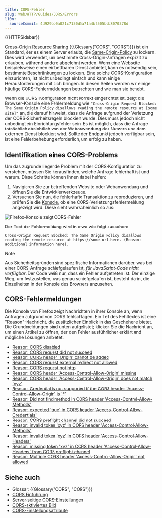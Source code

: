 ```yaml
---
title: CORS-Fehler
slug: Web/HTTP/Guides/CORS/Errors
l10n:
  sourceCommit: 4d929bb0a021c7130d5a71a4bf505bcb8070378d
---
```


{{HTTPSidebar}}

[Cross-Origin Resource Sharing](/de/docs/Web/HTTP/Guides/CORS) ({{Glossary("CORS", "CORS")}}) ist ein Standard, der es einem Server erlaubt, die [Same-Origin-Policy](/de/docs/Web/Security/Same-origin_policy) zu lockern. Dies wird verwendet, um bestimmte Cross-Origin-Anfragen explizit zu erlauben, während andere abgelehnt werden. Wenn eine Webseite beispielsweise einen einbettbaren Dienst anbietet, kann es notwendig sein, bestimmte Beschränkungen zu lockern. Eine solche CORS-Konfiguration einzurichten, ist nicht unbedingt einfach und kann einige Herausforderungen mit sich bringen. In diesen Seiten werden wir einige häufige CORS-Fehlermeldungen betrachten und wie man sie behebt.

Wenn die CORS-Konfiguration nicht korrekt eingerichtet ist, zeigt die Browser-Konsole eine Fehlermeldung wie `"Cross-Origin Request Blocked: The Same Origin Policy disallows reading the remote resource at [some site]"` an, die darauf hinweist, dass die Anfrage aufgrund der Verletzung der CORS-Sicherheitsregeln blockiert wurde. Dies muss jedoch nicht unbedingt ein Einrichtungsfehler sein. Es ist möglich, dass die Anfrage tatsächlich absichtlich von der Webanwendung des Nutzers und dem externen Dienst blockiert wird. Sollte der Endpunkt jedoch verfügbar sein, ist eine Fehlerbehebung erforderlich, um erfolg zu haben.

## Identifikation eines CORS-Problems

Um das zugrunde liegende Problem mit der CORS-Konfiguration zu verstehen, müssen Sie herausfinden, welche Anfrage fehlerhaft ist und warum. Diese Schritte können Ihnen dabei helfen:

1. Navigieren Sie zur betreffenden Website oder Webanwendung und öffnen Sie die [Entwicklerwerkzeuge](https://firefox-source-docs.mozilla.org/devtools-user/index.html).
2. Versuchen Sie nun, die fehlerhafte Transaktion zu reproduzieren, und prüfen Sie die [Konsole](https://firefox-source-docs.mozilla.org/devtools-user/web_console/index.html), ob eine CORS-Verletzungsfehlermeldung angezeigt wird. Diese sieht wahrscheinlich so aus:

![Firefox-Konsole zeigt CORS-Fehler](cors-error2.png)

Der Text der Fehlermeldung wird in etwa wie folgt aussehen:

```plain
Cross-Origin Request Blocked: The Same Origin Policy disallows
reading the remote resource at https://some-url-here. (Reason:
additional information here).
```

> [!NOTE]
> Aus Sicherheitsgründen sind spezifische Informationen darüber, was bei einer CORS-Anfrage schiefgelaufen ist, _für JavaScript-Code nicht verfügbar_. Der Code weiß nur, dass ein Fehler aufgetreten ist. Der einzige Weg, um festzustellen, was genau schiefgelaufen ist, besteht darin, die Einzelheiten in der Konsole des Browsers anzusehen.

## CORS-Fehlermeldungen

Die Konsole von Firefox zeigt Nachrichten in ihrer Konsole an, wenn Anfragen aufgrund von CORS fehlschlagen. Ein Teil des Fehltextes ist eine "Reason"-Nachricht, die zusätzlichen Einblick in das Geschehene bietet. Die Grundmeldungen sind unten aufgelistet; klicken Sie die Nachricht an, um einen Artikel zu öffnen, der den Fehler ausführlicher erklärt und mögliche Lösungen anbietet.

- [Reason: CORS disabled](/de/docs/Web/HTTP/Guides/CORS/Errors/CORSDisabled)
- [Reason: CORS request did not succeed](/de/docs/Web/HTTP/Guides/CORS/Errors/CORSDidNotSucceed)
- [Reason: CORS header 'Origin' cannot be added](/de/docs/Web/HTTP/Guides/CORS/Errors/CORSOriginHeaderNotAdded)
- [Reason: CORS request external redirect not allowed](/de/docs/Web/HTTP/Guides/CORS/Errors/CORSExternalRedirectNotAllowed)
- [Reason: CORS request not http](/de/docs/Web/HTTP/Guides/CORS/Errors/CORSRequestNotHttp)
- [Reason: CORS header 'Access-Control-Allow-Origin' missing](/de/docs/Web/HTTP/Guides/CORS/Errors/CORSMissingAllowOrigin)
- [Reason: CORS header 'Access-Control-Allow-Origin' does not match 'xyz'](/de/docs/Web/HTTP/Guides/CORS/Errors/CORSAllowOriginNotMatchingOrigin)
- [Reason: Credential is not supported if the CORS header 'Access-Control-Allow-Origin' is '\*'](/de/docs/Web/HTTP/Guides/CORS/Errors/CORSNotSupportingCredentials)
- [Reason: Did not find method in CORS header 'Access-Control-Allow-Methods'](/de/docs/Web/HTTP/Guides/CORS/Errors/CORSMethodNotFound)
- [Reason: expected 'true' in CORS header 'Access-Control-Allow-Credentials'](/de/docs/Web/HTTP/Guides/CORS/Errors/CORSMIssingAllowCredentials)
- [Reason: CORS preflight channel did not succeed](/de/docs/Web/HTTP/Guides/CORS/Errors/CORSPreflightDidNotSucceed)
- [Reason: invalid token 'xyz' in CORS header 'Access-Control-Allow-Methods'](/de/docs/Web/HTTP/Guides/CORS/Errors/CORSInvalidAllowMethod)
- [Reason: invalid token 'xyz' in CORS header 'Access-Control-Allow-Headers'](/de/docs/Web/HTTP/Guides/CORS/Errors/CORSInvalidAllowHeader)
- [Reason: missing token 'xyz' in CORS header 'Access-Control-Allow-Headers' from CORS preflight channel](/de/docs/Web/HTTP/Guides/CORS/Errors/CORSMissingAllowHeaderFromPreflight)
- [Reason: Multiple CORS header 'Access-Control-Allow-Origin' not allowed](/de/docs/Web/HTTP/Guides/CORS/Errors/CORSMultipleAllowOriginNotAllowed)

## Siehe auch

- Glossar: {{Glossary("CORS", "CORS")}}
- [CORS Einführung](/de/docs/Web/HTTP/Guides/CORS)
- [Server-seitige CORS-Einstellungen](/de/docs/Web/HTTP/Guides/CORS)
- [CORS-aktiviertes Bild](/de/docs/Web/HTML/CORS_enabled_image)
- [CORS-Einstellungsattribute](/de/docs/Web/HTML/Attributes/crossorigin)
